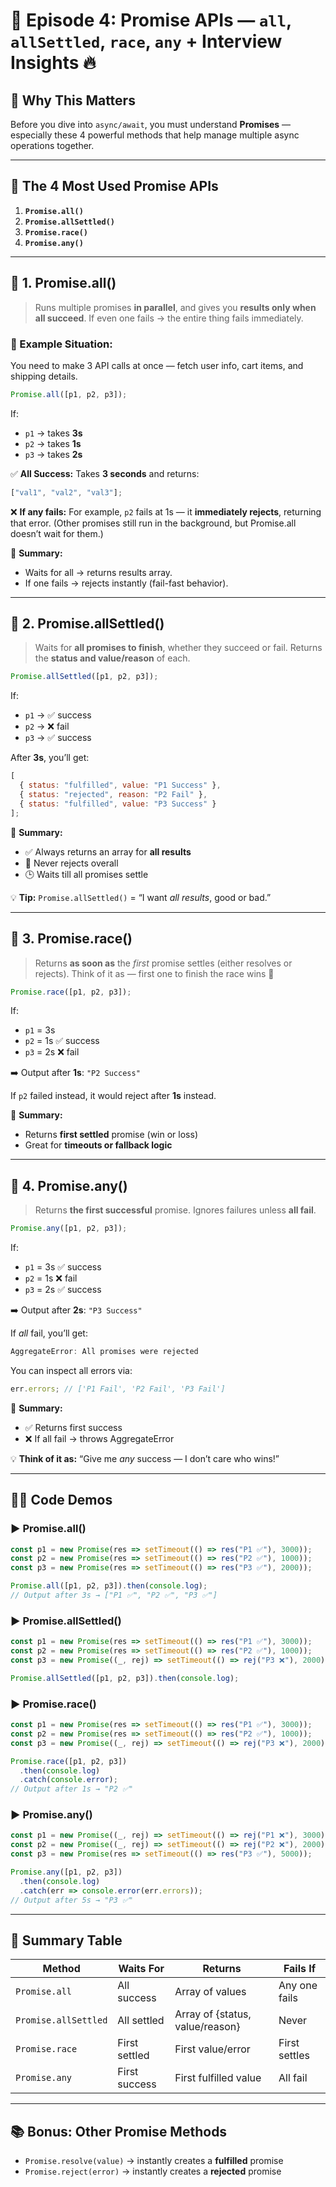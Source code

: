 # 🚀 Episode 4: Promise APIs — `all`, `allSettled`, `race`, `any` + Interview Insights 🔥

## 🧠 Why This Matters

Before you dive into `async/await`, you must understand **Promises** — especially these 4 powerful methods that help manage multiple async operations together.

---

## 🌈 The 4 Most Used Promise APIs

1. **`Promise.all()`**
2. **`Promise.allSettled()`**
3. **`Promise.race()`**
4. **`Promise.any()`**

---

## 🧩 1. Promise.all()

> Runs multiple promises **in parallel**, and gives you **results only when all succeed**.
> If even one fails → the entire thing fails immediately.

### 💬 Example Situation:

You need to make 3 API calls at once — fetch user info, cart items, and shipping details.

```js
Promise.all([p1, p2, p3]);
```

If:

* `p1` → takes **3s**
* `p2` → takes **1s**
* `p3` → takes **2s**

✅ **All Success:** Takes **3 seconds** and returns:

```js
["val1", "val2", "val3"];
```

❌ **If any fails:** For example, `p2` fails at 1s — it **immediately rejects**, returning that error.
(Other promises still run in the background, but Promise.all doesn’t wait for them.)

🧠 **Summary:**

* Waits for all → returns results array.
* If one fails → rejects instantly (fail-fast behavior).

---

## 🧩 2. Promise.allSettled()

> Waits for **all promises to finish**, whether they succeed or fail.
> Returns the **status and value/reason** of each.

```js
Promise.allSettled([p1, p2, p3]);
```

If:

* `p1` → ✅ success
* `p2` → ❌ fail
* `p3` → ✅ success

After **3s**, you’ll get:

```js
[
  { status: "fulfilled", value: "P1 Success" },
  { status: "rejected", reason: "P2 Fail" },
  { status: "fulfilled", value: "P3 Success" }
];
```

🧠 **Summary:**

* ✅ Always returns an array for **all results**
* 🚫 Never rejects overall
* 🕒 Waits till all promises settle

💡 **Tip:**
`Promise.allSettled()` = “I want *all results*, good or bad.”

---

## 🧩 3. Promise.race()

> Returns **as soon as** the *first* promise settles (either resolves or rejects).
> Think of it as — first one to finish the race wins 🏁

```js
Promise.race([p1, p2, p3]);
```

If:

* `p1` = 3s
* `p2` = 1s ✅ success
* `p3` = 2s ❌ fail

➡️ Output after **1s**: `"P2 Success"`

If `p2` failed instead, it would reject after **1s** instead.

🧠 **Summary:**

* Returns **first settled** promise (win or loss)
* Great for **timeouts or fallback logic**

---

## 🧩 4. Promise.any()

> Returns **the first successful** promise.
> Ignores failures unless **all fail**.

```js
Promise.any([p1, p2, p3]);
```

If:

* `p1` = 3s ✅ success
* `p2` = 1s ❌ fail
* `p3` = 2s ✅ success

➡️ Output after **2s**: `"P3 Success"`

If *all* fail, you’ll get:

```js
AggregateError: All promises were rejected
```

You can inspect all errors via:

```js
err.errors; // ['P1 Fail', 'P2 Fail', 'P3 Fail']
```

🧠 **Summary:**

* ✅ Returns first success
* ❌ If all fail → throws AggregateError

💡 **Think of it as:**
“Give me *any* success — I don’t care who wins!”

---

## 🧑‍💻 Code Demos

### ▶️ Promise.all()

```js
const p1 = new Promise(res => setTimeout(() => res("P1 ✅"), 3000));
const p2 = new Promise(res => setTimeout(() => res("P2 ✅"), 1000));
const p3 = new Promise(res => setTimeout(() => res("P3 ✅"), 2000));

Promise.all([p1, p2, p3]).then(console.log);
// Output after 3s → ["P1 ✅", "P2 ✅", "P3 ✅"]
```

### ▶️ Promise.allSettled()

```js
const p1 = new Promise(res => setTimeout(() => res("P1 ✅"), 3000));
const p2 = new Promise(res => setTimeout(() => res("P2 ✅"), 1000));
const p3 = new Promise((_, rej) => setTimeout(() => rej("P3 ❌"), 2000));

Promise.allSettled([p1, p2, p3]).then(console.log);
```

### ▶️ Promise.race()

```js
const p1 = new Promise(res => setTimeout(() => res("P1 ✅"), 3000));
const p2 = new Promise(res => setTimeout(() => res("P2 ✅"), 1000));
const p3 = new Promise((_, rej) => setTimeout(() => rej("P3 ❌"), 2000));

Promise.race([p1, p2, p3])
  .then(console.log)
  .catch(console.error);
// Output after 1s → "P2 ✅"
```

### ▶️ Promise.any()

```js
const p1 = new Promise((_, rej) => setTimeout(() => rej("P1 ❌"), 3000));
const p2 = new Promise((_, rej) => setTimeout(() => rej("P2 ❌"), 2000));
const p3 = new Promise(res => setTimeout(() => res("P3 ✅"), 5000));

Promise.any([p1, p2, p3])
  .then(console.log)
  .catch(err => console.error(err.errors));
// Output after 5s → "P3 ✅"
```

---

## 🧾 Summary Table

| Method               | Waits For     | Returns                         | Fails If      |
| -------------------- | ------------- | ------------------------------- | ------------- |
| `Promise.all`        | All success   | Array of values                 | Any one fails |
| `Promise.allSettled` | All settled   | Array of {status, value/reason} | Never         |
| `Promise.race`       | First settled | First value/error               | First settles |
| `Promise.any`        | First success | First fulfilled value           | All fail      |

---

## 📚 Bonus: Other Promise Methods

* `Promise.resolve(value)` → instantly creates a **fulfilled** promise
* `Promise.reject(error)` → instantly creates a **rejected** promise
